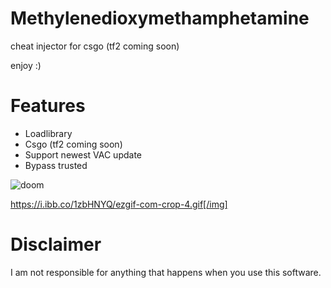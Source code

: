# Methylenedioxymethamphetamine
cheat injector for csgo (tf2 coming soon)
 
 enjoy :)

# Features
- Loadlibrary
- Csgo (tf2 coming soon)
- Support newest VAC update
- Bypass trusted

![doom]([https://ibb.co/2Z5Xr0h](https://i.ibb.co/1zbHNYQ/ezgif-com-crop-4.gif[/img]))

https://i.ibb.co/1zbHNYQ/ezgif-com-crop-4.gif[/img]



















# Disclaimer
I am not responsible for anything that happens when you use this software.
